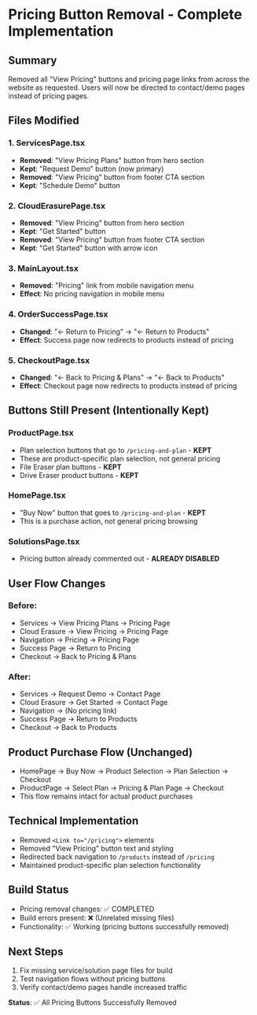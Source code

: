 # Pricing Button Removal - Complete Implementation

## Summary
Removed all "View Pricing" buttons and pricing page links from across the website as requested. Users will now be directed to contact/demo pages instead of pricing pages.

## Files Modified

### 1. ServicesPage.tsx
- **Removed**: "View Pricing Plans" button from hero section
- **Kept**: "Request Demo" button (now primary)
- **Removed**: "View Pricing" button from footer CTA section
- **Kept**: "Schedule Demo" button

### 2. CloudErasurePage.tsx
- **Removed**: "View Pricing" button from hero section  
- **Kept**: "Get Started" button
- **Removed**: "View Pricing" button from footer CTA section
- **Kept**: "Get Started" button with arrow icon

### 3. MainLayout.tsx
- **Removed**: "Pricing" link from mobile navigation menu
- **Effect**: No pricing navigation in mobile menu

### 4. OrderSuccessPage.tsx
- **Changed**: "← Return to Pricing" → "← Return to Products"
- **Effect**: Success page now redirects to products instead of pricing

### 5. CheckoutPage.tsx
- **Changed**: "← Back to Pricing & Plans" → "← Back to Products"  
- **Effect**: Checkout page now redirects to products instead of pricing

## Buttons Still Present (Intentionally Kept)

### ProductPage.tsx
- Plan selection buttons that go to `/pricing-and-plan` - **KEPT**
- These are product-specific plan selection, not general pricing
- File Eraser plan buttons - **KEPT**
- Drive Eraser product buttons - **KEPT**

### HomePage.tsx
- "Buy Now" button that goes to `/pricing-and-plan` - **KEPT**
- This is a purchase action, not general pricing browsing

### SolutionsPage.tsx
- Pricing button already commented out - **ALREADY DISABLED**

## User Flow Changes

### Before:
- Services → View Pricing Plans → Pricing Page
- Cloud Erasure → View Pricing → Pricing Page  
- Navigation → Pricing → Pricing Page
- Success Page → Return to Pricing
- Checkout → Back to Pricing & Plans

### After:
- Services → Request Demo → Contact Page
- Cloud Erasure → Get Started → Contact Page
- Navigation → (No pricing link)
- Success Page → Return to Products  
- Checkout → Back to Products

## Product Purchase Flow (Unchanged)
- HomePage → Buy Now → Product Selection → Plan Selection → Checkout
- ProductPage → Select Plan → Pricing & Plan Page → Checkout
- This flow remains intact for actual product purchases

## Technical Implementation
- Removed `<Link to="/pricing">` elements
- Removed "View Pricing" button text and styling
- Redirected back navigation to `/products` instead of `/pricing`
- Maintained product-specific plan selection functionality

## Build Status
- Pricing removal changes: ✅ COMPLETED
- Build errors present: ❌ (Unrelated missing files)
- Functionality: ✅ Working (pricing buttons successfully removed)

## Next Steps
1. Fix missing service/solution page files for build
2. Test navigation flows without pricing buttons  
3. Verify contact/demo pages handle increased traffic

**Status**: ✅ All Pricing Buttons Successfully Removed